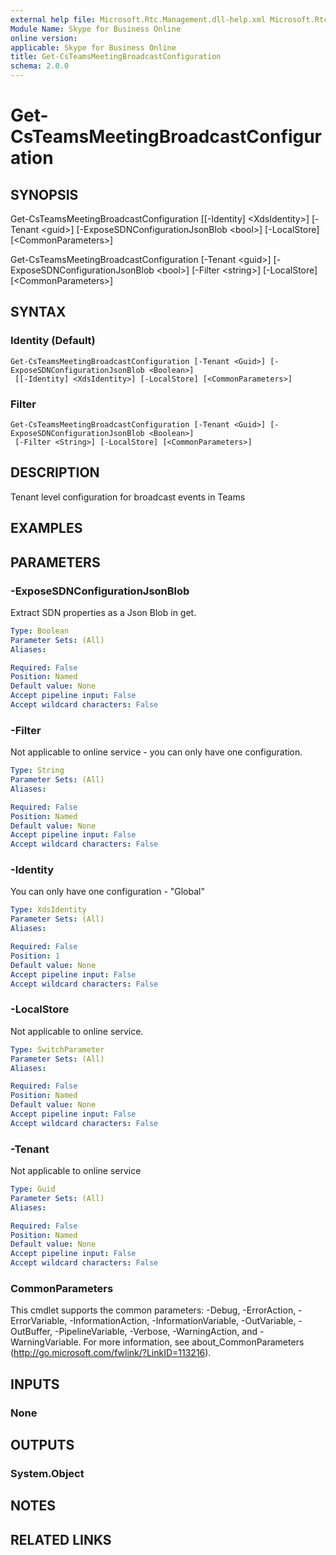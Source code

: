 ```yaml
---
external help file: Microsoft.Rtc.Management.dll-help.xml Microsoft.Rtc.Management.Hosted.dll-help.xml
Module Name: Skype for Business Online
online version:
applicable: Skype for Business Online
title: Get-CsTeamsMeetingBroadcastConfiguration
schema: 2.0.0
---
```


# Get-CsTeamsMeetingBroadcastConfiguration

## SYNOPSIS
Get-CsTeamsMeetingBroadcastConfiguration \[\[-Identity\] \<XdsIdentity\>\] \[-Tenant \<guid\>\] \[-ExposeSDNConfigurationJsonBlob \<bool\>\] \[-LocalStore\] \[\<CommonParameters\>\]

Get-CsTeamsMeetingBroadcastConfiguration \[-Tenant \<guid\>\] \[-ExposeSDNConfigurationJsonBlob \<bool\>\] \[-Filter \<string\>\] \[-LocalStore\] \[\<CommonParameters\>\]

## SYNTAX

### Identity (Default)
```
Get-CsTeamsMeetingBroadcastConfiguration [-Tenant <Guid>] [-ExposeSDNConfigurationJsonBlob <Boolean>]
 [[-Identity] <XdsIdentity>] [-LocalStore] [<CommonParameters>]
```

### Filter
```
Get-CsTeamsMeetingBroadcastConfiguration [-Tenant <Guid>] [-ExposeSDNConfigurationJsonBlob <Boolean>]
 [-Filter <String>] [-LocalStore] [<CommonParameters>]
```

## DESCRIPTION
Tenant level configuration for broadcast events in Teams

## EXAMPLES

## PARAMETERS

### -ExposeSDNConfigurationJsonBlob
Extract SDN properties as a Json Blob in get.

```yaml
Type: Boolean
Parameter Sets: (All)
Aliases:

Required: False
Position: Named
Default value: None
Accept pipeline input: False
Accept wildcard characters: False
```

### -Filter
Not applicable to online service - you can only have one configuration.

```yaml
Type: String
Parameter Sets: (All)
Aliases:

Required: False
Position: Named
Default value: None
Accept pipeline input: False
Accept wildcard characters: False
```

### -Identity
You can only have one configuration - "Global"

```yaml
Type: XdsIdentity
Parameter Sets: (All)
Aliases:

Required: False
Position: 1
Default value: None
Accept pipeline input: False
Accept wildcard characters: False
```

### -LocalStore
Not applicable to online service.

```yaml
Type: SwitchParameter
Parameter Sets: (All)
Aliases:

Required: False
Position: Named
Default value: None
Accept pipeline input: False
Accept wildcard characters: False
```

### -Tenant
Not applicable to online service

```yaml
Type: Guid
Parameter Sets: (All)
Aliases:

Required: False
Position: Named
Default value: None
Accept pipeline input: False
Accept wildcard characters: False
```

### CommonParameters
This cmdlet supports the common parameters: -Debug, -ErrorAction, -ErrorVariable, -InformationAction, -InformationVariable, -OutVariable, -OutBuffer, -PipelineVariable, -Verbose, -WarningAction, and -WarningVariable.
For more information, see about_CommonParameters (http://go.microsoft.com/fwlink/?LinkID=113216).

## INPUTS

### None
## OUTPUTS

### System.Object
## NOTES

## RELATED LINKS

